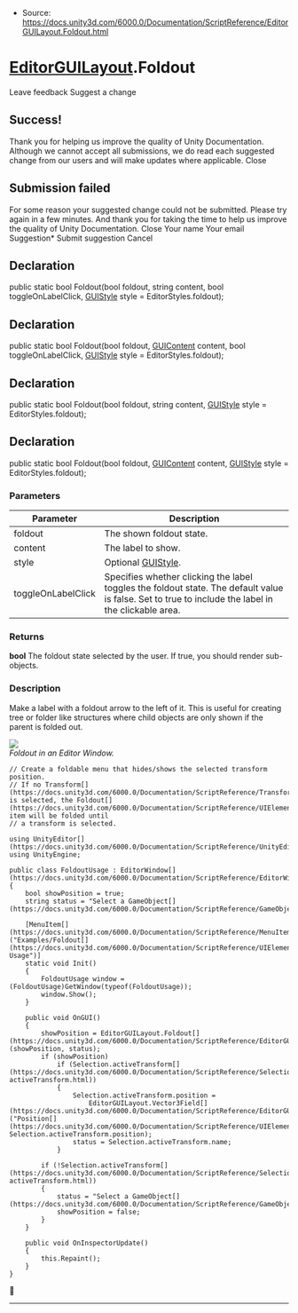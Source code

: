 * Source: https://docs.unity3d.com/6000.0/Documentation/ScriptReference/EditorGUILayout.Foldout.html

#  [EditorGUILayout](https://docs.unity3d.com/6000.0/Documentation/ScriptReference/EditorGUILayout.html).Foldout
Leave feedback
Suggest a change
## Success!
Thank you for helping us improve the quality of Unity Documentation. Although we cannot accept all submissions, we do read each suggested change from our users and will make updates where applicable.
Close
## Submission failed
For some reason your suggested change could not be submitted. Please <a>try again</a> in a few minutes. And thank you for taking the time to help us improve the quality of Unity Documentation.
Close
Your name Your email Suggestion* Submit suggestion
Cancel
## Declaration
public static bool Foldout(bool foldout, string content, bool toggleOnLabelClick, [GUIStyle](https://docs.unity3d.com/6000.0/Documentation/ScriptReference/GUIStyle.html) style = EditorStyles.foldout); 
## Declaration
public static bool Foldout(bool foldout, [GUIContent](https://docs.unity3d.com/6000.0/Documentation/ScriptReference/GUIContent.html) content, bool toggleOnLabelClick, [GUIStyle](https://docs.unity3d.com/6000.0/Documentation/ScriptReference/GUIStyle.html) style = EditorStyles.foldout); 
## Declaration
public static bool Foldout(bool foldout, string content, [GUIStyle](https://docs.unity3d.com/6000.0/Documentation/ScriptReference/GUIStyle.html) style = EditorStyles.foldout); 
## Declaration
public static bool Foldout(bool foldout, [GUIContent](https://docs.unity3d.com/6000.0/Documentation/ScriptReference/GUIContent.html) content, [GUIStyle](https://docs.unity3d.com/6000.0/Documentation/ScriptReference/GUIStyle.html) style = EditorStyles.foldout); 
### Parameters
Parameter | Description  
---|---  
foldout | The shown foldout state.  
content | The label to show.  
style | Optional [GUIStyle](https://docs.unity3d.com/6000.0/Documentation/ScriptReference/GUIStyle.html).  
toggleOnLabelClick | Specifies whether clicking the label toggles the foldout state. The default value is false. Set to true to include the label in the clickable area.  
### Returns
**bool** The foldout state selected by the user. If true, you should render sub-objects. 
### Description
Make a label with a foldout arrow to the left of it.
This is useful for creating tree or folder like structures where child objects are only shown if the parent is folded out.  
  
![](https://docs.unity3d.com/6000.0/Documentation/StaticFiles/ScriptRefImages/FoldoutUsageScreenshot.png)  
_Foldout in an Editor Window._
```
// Create a foldable menu that hides/shows the selected transform position.
// If no Transform[](https://docs.unity3d.com/6000.0/Documentation/ScriptReference/Transform.html) is selected, the Foldout[](https://docs.unity3d.com/6000.0/Documentation/ScriptReference/UIElements.Foldout.html) item will be folded until
// a transform is selected.  
  
using UnityEditor[](https://docs.unity3d.com/6000.0/Documentation/ScriptReference/UnityEditor.html);
using UnityEngine;  
  
public class FoldoutUsage : EditorWindow[](https://docs.unity3d.com/6000.0/Documentation/ScriptReference/EditorWindow.html)
{
    bool showPosition = true;
    string status = "Select a GameObject[](https://docs.unity3d.com/6000.0/Documentation/ScriptReference/GameObject.html)";  
  
    [MenuItem[](https://docs.unity3d.com/6000.0/Documentation/ScriptReference/MenuItem.html)("Examples/Foldout[](https://docs.unity3d.com/6000.0/Documentation/ScriptReference/UIElements.Foldout.html) Usage")]
    static void Init()
    {
        FoldoutUsage window = (FoldoutUsage)GetWindow(typeof(FoldoutUsage));
        window.Show();
    }  
  
    public void OnGUI()
    {
        showPosition = EditorGUILayout.Foldout[](https://docs.unity3d.com/6000.0/Documentation/ScriptReference/EditorGUILayout.Foldout.html)(showPosition, status);
        if (showPosition)
            if (Selection.activeTransform[](https://docs.unity3d.com/6000.0/Documentation/ScriptReference/Selection-activeTransform.html))
            {
                Selection.activeTransform.position =
                    EditorGUILayout.Vector3Field[](https://docs.unity3d.com/6000.0/Documentation/ScriptReference/EditorGUILayout.Vector3Field.html)("Position[](https://docs.unity3d.com/6000.0/Documentation/ScriptReference/UIElements.Position.html)", Selection.activeTransform.position);
                status = Selection.activeTransform.name;
            }  
  
        if (!Selection.activeTransform[](https://docs.unity3d.com/6000.0/Documentation/ScriptReference/Selection-activeTransform.html))
        {
            status = "Select a GameObject[](https://docs.unity3d.com/6000.0/Documentation/ScriptReference/GameObject.html)";
            showPosition = false;
        }
    }  
  
    public void OnInspectorUpdate()
    {
        this.Repaint();
    }
}

```

* * *
